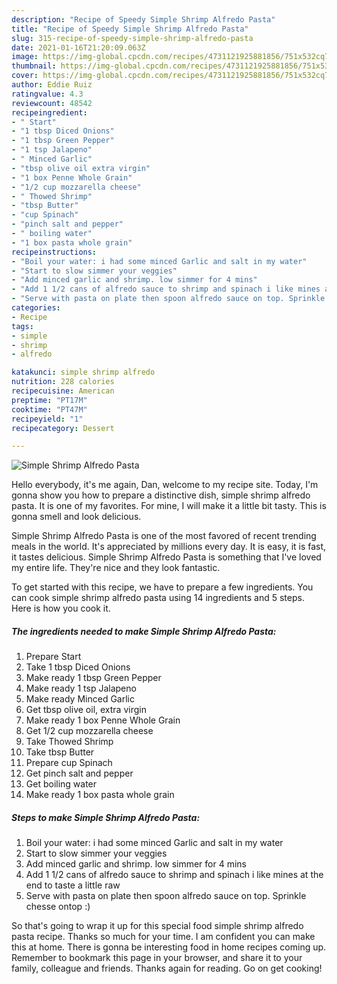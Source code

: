 ```yaml
---
description: "Recipe of Speedy Simple Shrimp Alfredo Pasta"
title: "Recipe of Speedy Simple Shrimp Alfredo Pasta"
slug: 315-recipe-of-speedy-simple-shrimp-alfredo-pasta
date: 2021-01-16T21:20:09.063Z
image: https://img-global.cpcdn.com/recipes/4731121925881856/751x532cq70/simple-shrimp-alfredo-pasta-recipe-main-photo.jpg
thumbnail: https://img-global.cpcdn.com/recipes/4731121925881856/751x532cq70/simple-shrimp-alfredo-pasta-recipe-main-photo.jpg
cover: https://img-global.cpcdn.com/recipes/4731121925881856/751x532cq70/simple-shrimp-alfredo-pasta-recipe-main-photo.jpg
author: Eddie Ruiz
ratingvalue: 4.3
reviewcount: 48542
recipeingredient:
- " Start"
- "1 tbsp Diced Onions"
- "1 tbsp Green Pepper"
- "1 tsp Jalapeno"
- " Minced Garlic"
- "tbsp olive oil extra virgin"
- "1 box Penne Whole Grain"
- "1/2 cup mozzarella cheese"
- " Thowed Shrimp"
- "tbsp Butter"
- "cup Spinach"
- "pinch salt and pepper"
- " boiling water"
- "1 box pasta whole grain"
recipeinstructions:
- "Boil your water: i had some minced Garlic and salt in my water"
- "Start to slow simmer your veggies"
- "Add minced garlic and shrimp. low simmer for 4 mins"
- "Add 1 1/2 cans of alfredo sauce to shrimp and spinach i like mines at the end to taste a little raw"
- "Serve with pasta on plate then spoon alfredo sauce on top. Sprinkle chesse ontop :)"
categories:
- Recipe
tags:
- simple
- shrimp
- alfredo

katakunci: simple shrimp alfredo 
nutrition: 228 calories
recipecuisine: American
preptime: "PT17M"
cooktime: "PT47M"
recipeyield: "1"
recipecategory: Dessert

---
```



![Simple Shrimp Alfredo Pasta](https://img-global.cpcdn.com/recipes/4731121925881856/751x532cq70/simple-shrimp-alfredo-pasta-recipe-main-photo.jpg)

Hello everybody, it's me again, Dan, welcome to my recipe site. Today, I'm gonna show you how to prepare a distinctive dish, simple shrimp alfredo pasta. It is one of my favorites. For mine, I will make it a little bit tasty. This is gonna smell and look delicious.

Simple Shrimp Alfredo Pasta is one of the most favored of recent trending meals in the world. It's appreciated by millions every day. It is easy, it is fast, it tastes delicious. Simple Shrimp Alfredo Pasta is something that I've loved my entire life. They're nice and they look fantastic.




To get started with this recipe, we have to prepare a few ingredients. You can cook simple shrimp alfredo pasta using 14 ingredients and 5 steps. Here is how you cook it.

<!--inarticleads1-->

##### The ingredients needed to make Simple Shrimp Alfredo Pasta:

1. Prepare  Start
1. Take 1 tbsp Diced Onions
1. Make ready 1 tbsp Green Pepper
1. Make ready 1 tsp Jalapeno
1. Make ready  Minced Garlic
1. Get tbsp olive oil, extra virgin
1. Make ready 1 box Penne Whole Grain
1. Get 1/2 cup mozzarella cheese
1. Take  Thowed Shrimp
1. Take tbsp Butter
1. Prepare cup Spinach
1. Get pinch salt and pepper
1. Get  boiling water
1. Make ready 1 box pasta whole grain




<!--inarticleads2-->

##### Steps to make Simple Shrimp Alfredo Pasta:

1. Boil your water: i had some minced Garlic and salt in my water
1. Start to slow simmer your veggies
1. Add minced garlic and shrimp. low simmer for 4 mins
1. Add 1 1/2 cans of alfredo sauce to shrimp and spinach i like mines at the end to taste a little raw
1. Serve with pasta on plate then spoon alfredo sauce on top. Sprinkle chesse ontop :)




So that's going to wrap it up for this special food simple shrimp alfredo pasta recipe. Thanks so much for your time. I am confident you can make this at home. There is gonna be interesting food in home recipes coming up. Remember to bookmark this page in your browser, and share it to your family, colleague and friends. Thanks again for reading. Go on get cooking!
